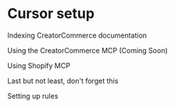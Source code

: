 # Cursor setup

Indexing CreatorCommerce documentation



Using the CreatorCommerce MCP (Coming Soon)



Using Shopify MCP

Last but not least, don't forget this



Setting up rules
